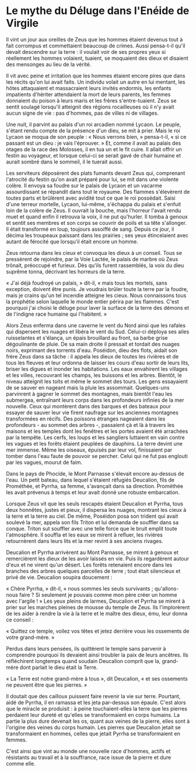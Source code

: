 # Le mythe du Déluge dans l'Enéide de Virgile
 
Il vint un jour aux oreilles de Zeus que les hommes étaient devenus tout à fait corrompus et commettaient beaucoup de crimes. Aussi pensa-t-il qu'il devait descendre sur la terre : il voulait voir de ses propres yeux si réellement les hommes volaient, tuaient, se moquaient des dieux et disaient des mensonges au lieu de la vérité.

Il vit avec peine et irritation que les hommes étaient encore pires que dans les récits qu'on lui avait faits. Un individu volait un autre en lui mentant, les hôtes attaquaient et massacraient leurs invités endormis, les enfants impatients d'hériter attendaient la mort de leurs parents, les femmes donnaient du poison à leurs maris et les frères s'entre-tuaient. Zeus se sentit soulagé lorsqu'il atteignit des régions rocailleuses où il n'y avait aucun signe de vie : pas d'hommes, pas de villes ni de villages.

Une nuit, il parvint au palais d'un roi arcadien nommé Lycaon. Le peuple, s'étant rendu compte de la présence d'un dieu, se mit à prier. Mais le roi Lycaon se moqua de son peuple : « Nous verrons bien, » pensa-t-il, « si ce passant est un dieu : je vais l'éprouver. » Et, comme il avait au palais des otages de la race des Molosses, il en tua un et le fit cuire. Il allait offrir un festin au voyageur, et lorsque celui-ci se serait gavé de chair humaine et aurait sombré dans le sommeil, il le tuerait aussi.

Les serviteurs déposèrent des plats fumants devant Zeus qui, comprenant l'atrocité du festin qu'on avait préparé pour lui, se mit dans une violente colère. Il envoya sa foudre sur le palais de Lycaon et un vacarme assourdissant se répandit dans tout le royaume. Des flammes s'élevèrent de toutes parts et brûlèrent avec avidité tout ce que le roi possédait. Saisi d'une terreur mortelle, Lycaon, lui-même, s'échappa du palais et s'enfuit loin de la colère de Zeus. Il ouvrait la bouche, mais l'horreur l'avait rendu muet et quand enfin il retrouva la voix, il ne put qu'hurler. Il tomba à genoux et sentit ses membres et son corps se couvrir de poils et sa tête s'allonger. Il était transformé en loup, toujours assoiffé de sang. Depuis ce jour, il décima les troupeaux paissant dans les prairies ; ses yeux étincelaient avec autant de férocité que lorsqu'il était encore un homme.

Zeus retourna dans les cieux et convoqua les dieux à un conseil. Tous se pressèrent de rejoindre, par la Voie Lactée, le palais de marbre où Zeus trônait, préoccupé et furieux. Dès qu'ils furent rassemblés, la voix du dieu suprême tonna, décrivant les horreurs de la terre.

« J'ai déjà foudroyé un palais, » dit-il, « mais tous les mortels, sans exception, doivent être punis. Je voudrais brûler toute la terre par la foudre, mais je crains qu'un tel incendie atteigne les cieux. Nous connaissons tous la prophétie selon laquelle le monde entier périra par les flammes. C'est pourquoi j'ai choisi le déluge pour laver la surface de la terre des démons et de l'indigne race humaine qui l'habitent. »

Alors Zeus enferma dans une caverne le vent du Nord ainsi que les rafales qui dispersent les nuages et libéra le vent du Sud. Celui-ci déploya ses ailes ruisselantes et s'élança, un épais brouillard au front, sa barbe grise dégoulinante de pluie. De sa main droite il pressait et tordait des nuages noirs, exprimant des torrents d'eau. Poséidon, dieu des flots, aidait son frère Zeus dans sa tâche : il appela les dieux de toutes les rivières et de tous les fleuves et leur ordonna de laisser les cours d'eau sortir de leurs lits, briser les digues et inonder les habitations. Les eaux envahirent les villages et les villes, recouvrant les champs, les buissons et les arbres. Bientôt, le niveau atteignit les toits et même le sommet des tours. Les gens essayaient de se sauver en nageant mais la pluie les assommait. Quelques-uns parvinrent à gagner le sommet des montagnes, mais bientôt l'eau les submergea, entraînant leurs corps dans les profondeurs infinies de la mer nouvelle. Ceux qui montèrent dans des barques et des bateaux pour essayer de sauver leur vie firent naufrage sur les anciennes montagnes transformées en récifs. Des poissons étranges nageaient dans les profondeurs - au sommet des arbres -, passaient çà et là à travers les maisons et les temples dont les fenêtres et les portes avaient été arrachées par la tempête. Les cerfs, les loups et les sangliers luttaient en vain contre les vagues et les forêts étaient peuplées de dauphins. La terre devint une mer immense. Même les oiseaux, épuisés par leur vol, finissaient par tomber dans l'eau faute de pouvoir se percher. Celui qui ne fut pas englouti par les vagues, mourut de faim.

Dans le pays de Phocide, le Mont Parnasse s'élevait encore au-dessus de l'eau. Un petit bateau, dans lequel s'étaient réfugiés Deucalion, fils de Prométhée, et Pyrrha, sa femme, s'avançait dans sa direction. Prométhée les avait prévenus à temps et leur avait donné une robuste embarcation.

Lorsque Zeus vit que les seuls rescapés étaient Deucalion et Pyrrha, tous deux honnêtes, justes et pieux, il dispersa les nuages, montrant les cieux à la terre et la terre au ciel. De même, Poséidon posa son trident qui avait soulevé la mer, appela son fils Triton et lui demanda de souffler dans sa conque. Triton sut souffler avec une telle force que le bruit emplit toute l'atmosphère. Il souffla et les eaux se mirent à refluer, les rivières retournèrent dans leurs lits et la mer revint à ses anciens rivages.

Deucalion et Pyrrha arrivèrent au Mont Parnasse, se mirent à genoux et remercièrent les dieux de les avoir laissés en vie. Puis ils regardèrent autour d'eux et ne virent qu'un désert. Les forêts retenaient encore dans les branches des arbres quelques parcelles de terre ; tout était silencieux et privé de vie. Deucalion soupira doucement :

« Chère Pyrrha, » dit-il, « nous sommes les seuls survivants ; qu'allons-nous faire ? Si seulement je pouvais comme mon père créer un homme avec l'argile ! » Les yeux pleins de larmes, Deucalion et Pyrrha se mirent à prier sur les marches pleines de mousse du temple de Zeus. Ils l'implorèrent de les aider à rendre la vie à la terre et le maître des dieux, ému, leur donna ce conseil :

« Quittez ce temple, voilez vos têtes et jetez derrière vous les ossements de votre grand-mère. »

Perdus dans leurs pensées, ils quittèrent le temple sans parvenir à comprendre pourquoi ils devaient ainsi troubler la paix de leurs ancêtres. Ils réfléchirent longtemps quand soudain Deucalion comprit que la, grand-mère dont parlait le dieu était la Terre.

« La Terre est notre grand-mère à tous », dit Deucalion, « et ses ossements ne peuvent être que les pierres. »

Il doutait que des cailloux puissent faire revenir la vie sur terre. Pourtant, aidé de Pyrrha, il en ramassa et les jeta par-dessus son épaule. C'est alors que le miracle se produisit : à peine touchaient-elles la terre que les pierres perdaient leur dureté et qu'elles se transformaient en corps humains. La partie la plus dure devenait les os, quant aux veines de la pierre, elles sont à l'origine des veines du corps humain. Les pierres que Deucalion jetait se transformaient en hommes, celles que jetait Pyrrha se transformaient en femmes.
 
C'est ainsi que vint au monde une nouvelle race d'hommes, actifs et résistants au travail et à la souffrance, race issue de la pierre et dure comme elle.